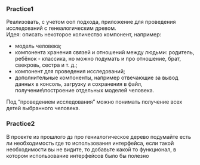### Practice1
Реализовать, с учетом ооп подхода, приложение для проведения исследований с генеалогическим древом.  
Идея: описать некоторое количество компонент, например:  
* модель человека;
* компонента хранения связей и отношений между людьми: родитель, ребёнок - классика, но можно подумать и про отношение, брат, свекровь, сестра и т. д.;  
* компонент для проведения исследований;  
* дополнительные компоненты, например отвечающие за вывод данных в консоль, загрузку и сохранения в файл, получение\построение отдельных моделей человека.

Под “проведением исследования” можно понимать получение всех детей выбранного человека.
### Practice2
В проекте из прошлого дз про гениалогическое дерево подумайте есть ли необходимость где то использования интерфейса, если такой необходимости вы не видите, то добавьте какой то функционал, в котором использование интерфейсов было бы полезно
